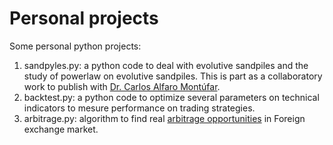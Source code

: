 # Personal projects
Some personal python projects:
1. sandpyles.py: a python code to deal with evolutive sandpiles and the study of powerlaw on evolutive sandpiles. This is part as a collaboratory work to publish with [Dr. Carlos Alfaro Montúfar](https://alfaromontufar.github.io/).
2. backtest.py: a python code to optimize several parameters on technical indicators to mesure performance on trading strategies.
3. arbitrage.py: algorithm to find real [arbitrage opportunities](https://en.wikipedia.org/wiki/Arbitrage) in Foreign exchange market.
